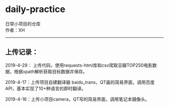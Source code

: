 # daily-practice
日常小项目的仓库  
作者：XH 

-------------------------
## 上传记录：
2019-4-29： 上传代码，使用requests-html库和csv爬取豆瓣TOP250电影数据，根据xpath解析获取目标数据并保存。

2019-4-17：上传项目自建翻译器 baidu_trans，QT画的简易界面，调用百度API，基本实现了10+种语言的即时翻译。  

2019-4-16：上传小项目camera，QT写的简易界面，调用笔记本摄像头。
